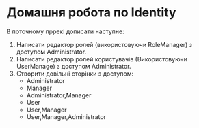 ﻿# Домашня робота по Identity
 
 В поточному пррекі дописати наступне:
1. Написати редактор ролей (використовуючи RoleManager) з доступом Administrator.
1. Написати редактор ролей користувачів (Використовуючи UserManage) з доступом Administrator.
1. Створити довільні сторінки з доступом:
   - Administrator
   - Manager
   - Administrator,Manager
   - User
   - User,Manager
   - User,Manager,Administrator